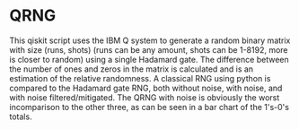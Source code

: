 # QRNG
This qiskit script uses the IBM Q system to generate a random binary matrix with size (runs, shots) (runs can be any amount, shots can be 1-8192, more is closer to random) using a single Hadamard gate. The difference between the number of ones and zeros in the matrix is calculated and is an estimation of the relative randomness. A classical RNG using python is compared to the Hadamard gate RNG, both without noise, with noise, and with noise filtered/mitigated. The QRNG with noise is obviously the worst incomparison to the other three, as can be seen in a bar chart of the 1's-0's totals.
